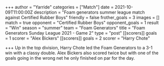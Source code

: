 +++
author = "Yarride"
categories = ["Match"]
date = 2021-10-09T11:00:00Z
description = "Foam generators summer league match against Certified Rubber Boys"
friendly = false
frother_goals = 3
images = []
match = true
opponent = "Certified Rubber Boys"
opponent_goals = 1
result = "Win"
season = "summer"
team = "Foam Generators"
title = "Foam Generators Sunday League 2021 - Game 2"
type = "post"
[[scorers]]
goals = 1
scorer = "Alex Bickers"
[[scorers]]
goals = 2
scorer = "Harry Chote"

+++
Up in the top division, Harry Chote led the Foam Generators to a 3-1 win with a classy double. Alex Bickers also scored twice but with one of the goals going in the wrong net he only finished on par for the day.